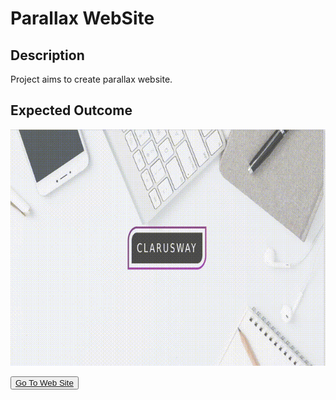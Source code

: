 # Parallax WebSite

## Description
Project aims to create parallax website.

## Expected Outcome

![Project 003 Snapshot](Project_003_.gif)

<button><a href="https://muratbzc.github.io/Parallax_WebSite/">Go To Web Site</a></button>
